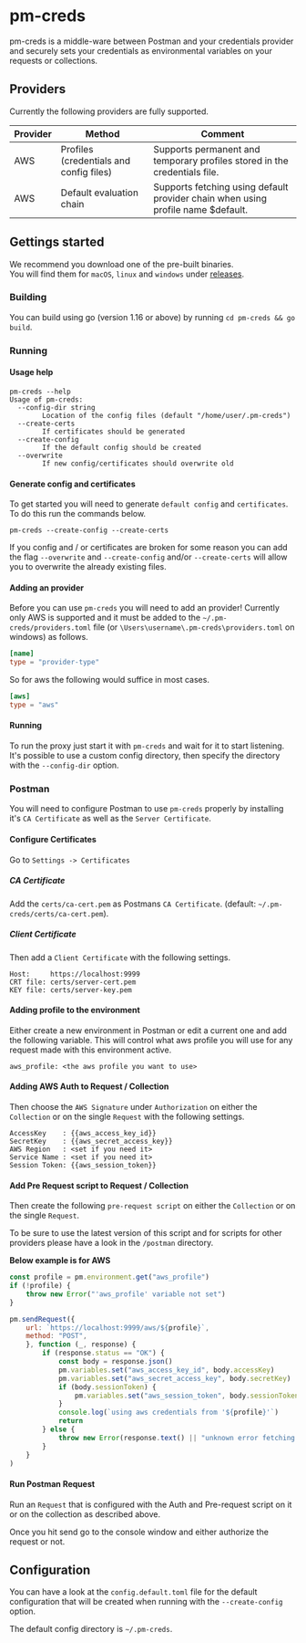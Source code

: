 # pm-creds

pm-creds is a middle-ware between Postman and your credentials provider and securely sets your credentials as environmental variables on your requests or collections.


## Providers

Currently the following providers are fully supported.

|Provider|Method|Comment|
|-|-|-|
|AWS|Profiles (credentials and config files)|Supports permanent and temporary profiles stored in the credentials file.|
|AWS|Default evaluation chain|Supports fetching using default provider chain when using profile name $default.|

## Gettings started

We recommend you download one of the pre-built binaries.  
You will find them for `macOS`, `linux` and `windows` under [releases](https://github.com/nuttmeister/pm-creds/releases).

### Building

You can build using go (version 1.16 or above) by running `cd pm-creds && go build`.

### Running

#### Usage help

```text
pm-creds --help
Usage of pm-creds:
  --config-dir string
        Location of the config files (default "/home/user/.pm-creds")
  --create-certs
        If certificates should be generated
  --create-config
        If the default config should be created
  --overwrite
        If new config/certificates should overwrite old
```

#### Generate config and certificates

To get started you will need to generate `default config` and `certificates`.  
To do this run the commands below.

```shell
pm-creds --create-config --create-certs
```

If you config and / or certificates are broken for some reason you can add the flag `--overwrite`
and `--create-config` and/or `--create-certs` will allow you to overwrite the already existing files.

#### Adding an provider

Before you can use `pm-creds` you will need to add an provider! Currently only AWS is supported and it must be added to the `~/.pm-creds/providers.toml` file (or `\Users\username\.pm-creds\providers.toml` on windows) as follows.

```toml
[name]
type = "provider-type"
```

So for aws the following would suffice in most cases.

```toml
[aws]
type = "aws"
```

#### Running

To run the proxy just start it with `pm-creds` and wait for it to start listening.  
It's possible to use a custom config directory, then specify the directory with the `--config-dir` option.


### Postman

You will need to configure Postman to use `pm-creds` properly by installing it's `CA Certificate` as well as the `Server Certificate`.

#### Configure Certificates

Go to `Settings -> Certificates`

##### CA Certificate

Add the `certs/ca-cert.pem` as Postmans `CA Certificate`. (default: `~/.pm-creds/certs/ca-cert.pem`).

##### Client Certificate

Then add a `Client Certificate` with the following settings.

```text
Host:     https://localhost:9999
CRT file: certs/server-cert.pem
KEY file: certs/server-key.pem
```

#### Adding profile to the environment

Either create a new environment in Postman or edit a current one and add the following variable.
This will control what aws profile you will use for any request made with this environment active.

```text
aws_profile: <the aws profile you want to use>
```

#### Adding AWS Auth to Request / Collection

Then choose the `AWS Signature` under `Authorization` on either the `Collection` or on the single `Request` with
the following settings.

```text
AccessKey    : {{aws_access_key_id}}
SecretKey    : {{aws_secret_access_key}}
AWS Region   : <set if you need it>
Service Name : <set if you need it>
Session Token: {{aws_session_token}}
```

#### Add Pre Request script to Request / Collection

Then create the following `pre-request script` on either the `Collection` or on the single `Request`.

To be sure to use the latest version of this script and for scripts for other providers please have a look in the `/postman` directory.

**Below example is for AWS**

```js
const profile = pm.environment.get("aws_profile")
if (!profile) {
    throw new Error("'aws_profile' variable not set")
}

pm.sendRequest({
    url: `https://localhost:9999/aws/${profile}`,
    method: "POST",
    }, function (_, response) {
        if (response.status == "OK") {
            const body = response.json()
            pm.variables.set("aws_access_key_id", body.accessKey)
            pm.variables.set("aws_secret_access_key", body.secretKey)
            if (body.sessionToken) {
                pm.variables.set("aws_session_token", body.sessionToken)
            }
            console.log(`using aws credentials from '${profile}'`)
            return
        } else {
            throw new Error(response.text() || "unknown error fetching aws credentials")
        }
    }
)
```

#### Run Postman Request

Run an `Request` that is configured with the Auth and Pre-request script on it or on the collection
as described above.

Once you hit send go to the console window and either authorize the request or not.


## Configuration

You can have a look at the `config.default.toml` file for the default configuration that will be created
when running with the `--create-config` option.

The default config directory is `~/.pm-creds`.
